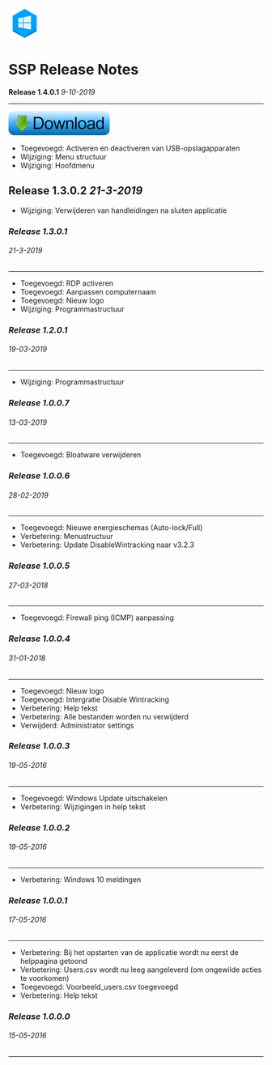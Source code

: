 ![Logo](assets/SSP_64x64.png?raw=true "Logo SSP")
# SSP Release Notes

**Release 1.4.0.1**
*9-10-2019*

---
<a href="https://github.com/jebr/System-Setup-Program-SSP/releases" Download>
  <img src="assets/download-small.png" alt="Download programma">
</a>



- Toegevoegd: Activeren en deactiveren van USB-opslagapparaten
- Wijziging: Menu structuur
- Wijziging: Hoofdmenu


**Release 1.3.0.2**
*21-3-2019*
---
- Wijziging: Verwijderen van handleidingen na sluiten applicatie


### *Release 1.3.0.1*
###### 21-3-2019
---
- Toegevoegd: RDP activeren
- Toegevoegd: Aanpassen computernaam
- Toegevoegd: Nieuw logo
- Wijziging: Programmastructuur


### *Release 1.2.0.1*
###### 19-03-2019
---
- Wijziging: Programmastructuur


### *Release 1.0.0.7*
###### 13-03-2019
---
- Toegevoegd: Bloatware verwijderen


### *Release 1.0.0.6*
###### 28-02-2019
---
- Toegevoegd: Nieuwe energieschemas (Auto-lock/Full)
- Verbetering: Menustructuur
- Verbetering: Update DisableWintracking naar v3.2.3


### *Release 1.0.0.5*
###### 27-03-2018
---
- Toegevoegd: Firewall ping (ICMP) aanpassing


### *Release 1.0.0.4*
###### 31-01-2018
---
- Toegevoegd: Nieuw logo
- Toegevoegd: Intergratie Disable Wintracking
- Verbetering: Help tekst
- Verbetering: Alle bestanden worden nu verwijderd
- Verwijderd: Administrator settings


### *Release 1.0.0.3*
###### 19-05-2016
---
- Toegevoegd: Windows Update uitschakelen
- Verbetering: Wijzigingen in help tekst


### *Release 1.0.0.2*
###### 19-05-2016
---
- Verbetering: Windows 10 meldingen


### *Release 1.0.0.1* 
###### 17-05-2016
---
- Verbetering: Bij het opstarten van de applicatie wordt nu eerst de helppagina getoond
- Verbetering: Users.csv wordt nu leeg aangeleverd (om ongewilde acties te voorkomen)
- Toegevoegd: Voorbeeld_users.csv toegevoegd
- Verbetering: Help tekst


### *Release 1.0.0.0*
###### 15-05-2016
---